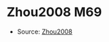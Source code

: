 <a name="material" />

# Zhou2008 M69
<script type="application/ld+json">
  {
    "@context": "https://schema.org/",
    "@type": "ChemicalSubstance",
    "http://purl.org/dc/terms/conformsTo":
      {
        "@type": "CreativeWork",
        "@id": "https://bioschemas.org/profiles/ChemicalSubstance/0.4-RELEASE/"
      },
    "@id": "https://egonw.github.io/nanowiki/nanowiki281.html#material",
    "name": "Zhou2008 M69",
    "sameAs": "http://127.0.0.1/mediawiki/index.php/Special:URIResolver/Zhou2008_M69"
  }
</script>


* Source: [Zhou2008](Zhou2008.md)
